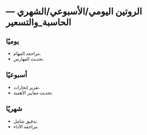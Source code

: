# الروتين اليومي/الأسبوعي/الشهري — الحاسبة_والتسعير

## يوميًا
- مراجعة المهام.
- تحديث الفهارس.

## أسبوعيًا
- تقرير إنجازات.
- تحديث معايير الأهمية.

## شهريًا
- تدقيق شامل.
- مراجعة الأداء.

